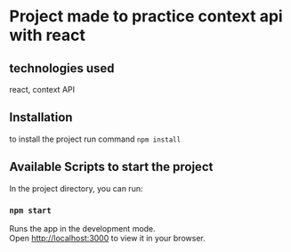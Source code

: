 # Project made to practice context api with react 


## technologies used
react, context API


## Installation
to install the project run command
`npm install`

## Available Scripts to start the project 

In the project directory, you can run:

### `npm start`

Runs the app in the development mode.\
Open [http://localhost:3000](http://localhost:3000) to view it in your browser.




